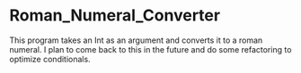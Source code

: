 # Roman_Numeral_Converter
This program takes an Int as an argument and converts it to a roman numeral. I plan to come back to this in the future and do some refactoring to optimize conditionals. 
